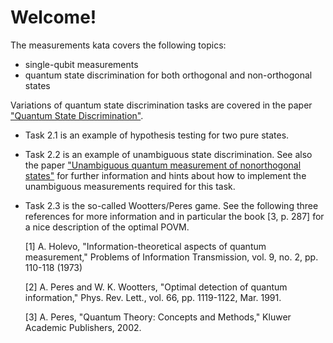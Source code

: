 # Welcome!

The measurements kata covers the following topics:
- single-qubit measurements
- quantum state discrimination for both orthogonal and non-orthogonal states

Variations of quantum state discrimination tasks are covered in the paper ["Quantum State Discrimination"](https://arxiv.org/pdf/quant-ph/0010114.pdf).
* Task 2.1 is an example of hypothesis testing for two pure states.
* Task 2.2 is an example of unambiguous state discrimination. See also the paper ["Unambiguous quantum measurement of nonorthogonal states"](https://www.researchgate.net/publication/13375059_Unambiguous_quantum_measurement_of_nonorthogonal_states)
  for further information and hints about how to implement the unambiguous measurements required for this task. 
* Task 2.3 is the so-called Wootters/Peres game. See the following three references for more information and in particular
  the book [3, p. 287] for a nice description of the optimal POVM. 

  [1] A. Holevo, "Information-theoretical aspects of quantum measurement," Problems of Information Transmission, vol. 9, no. 2, pp. 110-118 (1973)

  [2] A. Peres and W. K. Wootters, "Optimal detection of quantum information," Phys. Rev. Lett., vol. 66, pp. 1119-1122, Mar. 1991.

  [3] A. Peres, "Quantum Theory: Concepts and Methods," Kluwer Academic Publishers, 2002.
